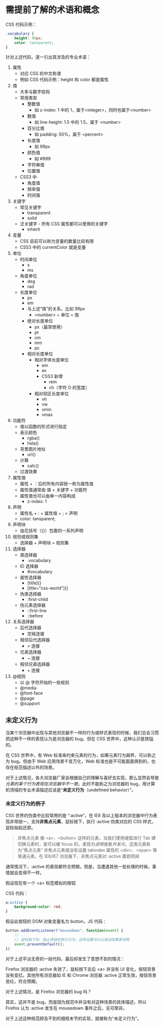 # 需提前了解的术语和概念

CSS 代码示例：

```css
.vocabulary {
    height: 99px;
    color: tansparent;
}
```

针对上述代码，逐一引出其涉及的专业术语：

1. 属性
   - 对应 CSS 的中文称谓
   - 例如 CSS 代码示例：height 和 color 都是属性
2. 值
   - 大多与数字挂钩
   - 常用类型
     - 整数值
       - 如 z-index: 1 中的 1，属于\<integer>，同时也属于\<number>
     - 数值
       - 如 line-height: 1.5 中的 1.5，属于 \<number>
     - 百分比值
       - 如 padding: 50%，属于 \<percent>
     - 长度值
       - 如 99px
     - 颜色值
       - 如 #999
     - 字符串值
     - 位置值
   - CSS3 中
     - 角度值
     - 频率值
     - 时间值
3. 关键字
   - 常见关键字
     - transparent
     - solid
   - 泛关键字 - 所有 CSS 属性都可以使用的关键字
     - inherit
4. 变量
   - CSS 目前可以称为变量的数量比较有限
   - CSS3 中的 currentColor 就是变量
5. 单位
   - 时间单位
     - s
     - ms
   - 角度单位
     - deg
     - rad
   - 长度单位
     - px
     - em
     - 与上述“值”的关系，比如 99px
       - \<number> + 单位 = 值
     - 绝对长度单位
       - px（最常使用）
       - pt
       - cm
       - mm
       - pc
     - 相对长度单位
       - 相对字体长度单位
         - em
         - ex
         - CSS3 新增
           - rem
           - ch（字符 O 的宽度）
       - 相对视区长度单位
         - vh
         - vw
         - vmin
         - vmax
6. 功能符
   - 值以函数的形式进行指定
   - 表示颜色
     - rgba()
     - hsla()
   - 背景图片地址
     - url()
   - 计算
     - calc()
   - 过渡效果
7. 属性值
   - 属性 + ：后的所有内容统一称为属性值
   - 属性值通常由 值 + 关键字 + 功能符
   - 属性值也可以由单一内容构成
     - z-index: 1
8. 声明
   - 属性名 + : + 属性值 + ; = 声明
   - color: tansparent;
9. 声明块
   - 由花括号（{}）包裹的一系列声明
10. 规则或规则集
    - 选择器 + 声明块 = 规则集
11. 选择器
    - 类选择器
      - .vocabulary
    - ID 选择器
      - #vocabulary
    - 属性选择器
      - [title]{}
      - [title="css-world"]{}
    - 伪类选择器
      - :first-child
    - 伪元素选择器
      - ::first-line
      - ::before
12. 关系选择器
    - 后代选择器
      - 空格连接
    - 相邻后代选择器
      - \> 连接
    - 兄弟选择器
      - ~ 连接
    - 相邻兄弟选择器
      - \+ 连接
13. @规则
    - 以 @ 字符开始的一些规则
    - @media
    - @font-face
    - @page
    - @support

## 未定义行为

当某个浏览器中出现与其他浏览器不一样的行为或样式表现的时候，我们总会习惯把这种不一样的表现认为是浏览器的 bug。但在 CSS 世界中，这种认识是狭隘的。

在 CSS 世界中，有 Web 标准来约束元素的行为，如果元素行为越界，可以称之为 bug。但由于 Web 应用场景千变万化，Web 标准也是不可能面面俱到的，也存在规范描述以外的场景。

对于上述情况，各大浏览器厂家会根据自己的理解与喜好去实现，那么显然会导致*元素的某个行为表现在浏览器中不一致*，此时不能称之为浏览器的 bug，用计算机领域的专业术语描述应该是“**未定义行为**（undefined behavior）”。

### 未定义行为的例子

CSS 世界的伪类中比较常用的是 “:active”，在 IE8 及以上版本的浏览器中行为表现非常统一，支持**非焦点元素**，鼠标按下，执行 :active 伪类对应的 CSS 样式，鼠标抬起还原。

> 非焦点元素
> 像 \<a>、\<button> 这样的元素，当我们使用键盘进行 Tab 建切换元素时，是可以被 focus 的，表现为*虚框*或者*外发光*，这类元素称为“焦点元素”
> 非焦点元素值没有设置 tabindex 属性的 \<div>、\<span> 等普通元素，在 IE6/IE7 浏览器下，非焦点元素对 :active 置若罔闻

通常情况下，:active 的表现都符合预期，但是，当遭遇其他一些处理的时候，事情就会变得不一样。

假设现在有一个 \<a> 标签模拟的按钮

CSS 代码：

```css
a:active {
    background-color: red;
}
```

假设此按钮的 DOM 对象变量名为 button，JS 代码：

```javascript
button.addEventListener("mousedown", function(event) {
    // ....
    // 鼠标按下时，阻止按钮的默认行为，这样设置可以让拖动效果更流畅
    event.preventDefault();
})
```

对于上述平淡无奇的一段代码，最后却发生了意想不到的情况：

Firefox 浏览器的 :active 失效了，鼠标按下去后 \<a> 并没有 UI 变化，按钮背景没有变红。其他所有浏览器如 IE 和 Chrome 浏览器 :active 正常生效，按钮背景变红，符合预期。

对于上述情况，是 Firefox 浏览器的 bug 吗？

其实，这并不是 bug，而是因为规范中并没有对这种场景的具体描述，所以 Firefox 认为 :active 发生在 mousedown 事件之后，无可厚非。

对于上述这种规范顾及不到的细枝末节的实现，就被称为“未定义行为”。
